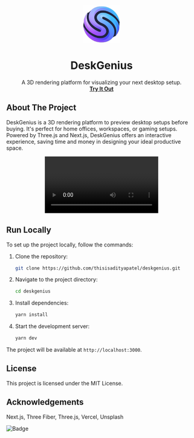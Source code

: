 <p align="center">
  <img src="https://github.com/thisisadityapatel/deskgenius/blob/main/public/companyLogo/deskgeniusLogo.png" alt="Logo" width="100" height="100">
  <h1 align="center">DeskGenius</h1>

  <p align="center">
    A 3D rendering platform for visualizing your next desktop setup.
    <br />
    <a href="https://deskgenius.vercel.app/"><strong>Try It Out</strong></a>
  </p>
</p>

## About The Project

DeskGenius is a 3D rendering platform to preview desktop setups before buying. It's perfect for home offices, workspaces, or gaming setups. Powered by Three.js and Next.js, DeskGenius offers an interactive experience, saving time and money in designing your ideal productive space.

<div align="center">
  <video src="https://github.com/user-attachments/assets/75c6b9b7-5cc0-4d56-8c68-c6c3c1fa2c67">
    Your browser does not support the video tag.
  </video>
</div>

## Run Locally

To set up the project locally, follow the commands:

1. Clone the repository:

   ```bash
   git clone https://github.com/thisisadityapatel/deskgenius.git
   ```

2. Navigate to the project directory:

   ```bash
   cd deskgenius
   ```

3. Install dependencies:

   ```bash
   yarn install
   ```

4. Start the development server:

   ```bash
   yarn dev
   ```

The project will be available at `http://localhost:3000`.

## License

This project is licensed under the MIT License.

## Acknowledgements

Next.js, Three Fiber, Three.js, Vercel, Unsplash

![Badge](https://hitscounter.dev/api/hit?url=https%3A%2F%2Fdeskgenius.vercel.app%2F&label=Counter&icon=clouds-fill&color=%233d8bfd)
